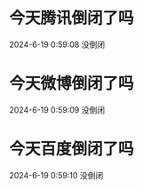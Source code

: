 # 今天腾讯倒闭了吗

2024-6-19 0:59:08 没倒闭

# 今天微博倒闭了吗

2024-6-19 0:59:09 没倒闭

# 今天百度倒闭了吗

2024-6-19 0:59:10 没倒闭

